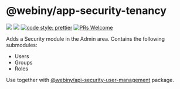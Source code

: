 # @webiny/app-security-tenancy

[![](https://img.shields.io/npm/dw/@webiny/app-security-tenancy.svg)](https://www.npmjs.com/package/@webiny/app-security-tenancy)
[![](https://img.shields.io/npm/v/@webiny/app-security-tenancy.svg)](https://www.npmjs.com/package/@webiny/app-security-tenancy)
[![code style: prettier](https://img.shields.io/badge/code_style-prettier-ff69b4.svg?style=flat-square)](https://github.com/prettier/prettier)
[![PRs Welcome](https://img.shields.io/badge/PRs-welcome-brightgreen.svg?style=flat-square)](http://makeapullrequest.com)

Adds a Security module in the Admin area. Contains the following
submodules:

- Users
- Groups
- Roles

Use together with [@webiny/api-security-user-management](../api-security-user-management) package.

